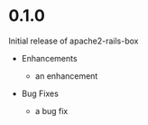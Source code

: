 # 0.1.0

Initial release of apache2-rails-box

* Enhancements
  * an enhancement

* Bug Fixes
  * a bug fix
